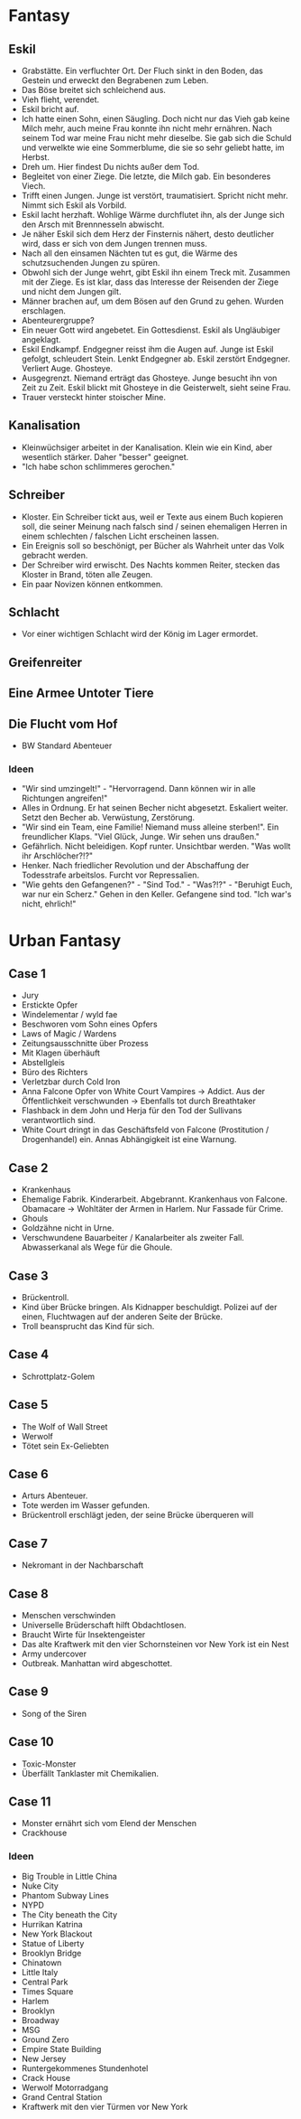 # Fantasy

## Eskil

- Grabstätte. Ein verfluchter Ort. Der Fluch sinkt in den Boden, das Gestein und erweckt den Begrabenen zum Leben.
- Das Böse breitet sich schleichend aus.
- Vieh flieht, verendet.
- Eskil bricht auf.
- Ich hatte einen Sohn, einen Säugling. Doch nicht nur das Vieh gab keine Milch mehr, auch meine Frau konnte ihn nicht mehr ernähren. Nach seinem Tod war meine Frau nicht mehr dieselbe. Sie gab sich die Schuld und verwelkte wie eine Sommerblume, die sie so sehr geliebt hatte, im Herbst.
- Dreh um. Hier findest Du nichts außer dem Tod.
- Begleitet von einer Ziege. Die letzte, die Milch gab. Ein besonderes Viech.
- Trifft einen Jungen. Junge ist verstört, traumatisiert. Spricht nicht mehr. Nimmt sich Eskil als Vorbild.
- Eskil lacht herzhaft. Wohlige Wärme durchflutet ihn, als der Junge sich den Arsch mit Brennnesseln abwischt.
- Je näher Eskil sich dem Herz der Finsternis nähert, desto deutlicher wird, dass er sich von dem Jungen trennen muss.
- Nach all den einsamen Nächten tut es gut, die Wärme des schutzsuchenden Jungen zu spüren.
- Obwohl sich der Junge wehrt, gibt Eskil ihn einem Treck mit. Zusammen mit der Ziege. Es ist klar, dass das Interesse der Reisenden der Ziege und nicht dem Jungen gilt.
- Männer brachen auf, um dem Bösen auf den Grund zu gehen. Wurden erschlagen.
- Abenteurergruppe?
- Ein neuer Gott wird angebetet. Ein Gottesdienst. Eskil als Ungläubiger angeklagt.
- Eskil Endkampf. Endgegner reisst ihm die Augen auf. Junge ist Eskil gefolgt, schleudert Stein. Lenkt Endgegner ab. Eskil zerstört Endgegner. Verliert Auge. Ghosteye.
- Ausgegrenzt. Niemand erträgt das Ghosteye. Junge besucht ihn von Zeit zu Zeit. Eskil blickt mit Ghosteye in die Geisterwelt, sieht seine Frau.
- Trauer versteckt hinter stoischer Mine.

## Kanalisation

- Kleinwüchsiger arbeitet in der Kanalisation. Klein wie ein Kind, aber wesentlich stärker. Daher "besser" geeignet.
- "Ich habe schon schlimmeres gerochen."

## Schreiber

- Kloster. Ein Schreiber tickt aus, weil er Texte aus einem Buch kopieren soll, die seiner Meinung nach falsch sind / seinen ehemaligen Herren in einem schlechten / falschen Licht erscheinen lassen.
- Ein Ereignis soll so beschönigt, per Bücher als Wahrheit unter das Volk gebracht werden.
- Der Schreiber wird erwischt. Des Nachts kommen Reiter, stecken das Kloster in Brand, töten alle Zeugen. 
- Ein paar Novizen können entkommen.

## Schlacht

- Vor einer wichtigen Schlacht wird der König im Lager ermordet.

## Greifenreiter

## Eine Armee Untoter Tiere

## Die Flucht vom Hof

- BW Standard Abenteuer

### Ideen

- "Wir sind umzingelt!" - "Hervorragend. Dann können wir in alle Richtungen angreifen!"
- Alles in Ordnung. Er hat seinen Becher nicht abgesetzt. Eskaliert weiter. Setzt den Becher ab. Verwüstung, Zerstörung.
- "Wir sind ein Team, eine Familie! Niemand muss alleine sterben!". Ein freundlicher Klaps. "Viel Glück, Junge. Wir sehen uns draußen."
- Gefährlich. Nicht beleidigen. Kopf runter. Unsichtbar werden. "Was wollt ihr Arschlöcher?!?"
- Henker. Nach friedlicher Revolution und der Abschaffung der Todesstrafe arbeitslos. Furcht vor Repressalien. 
- "Wie gehts den Gefangenen?" - "Sind Tod." - "Was?!?" - "Beruhigt Euch, war nur ein Scherz." Gehen in den Keller. Gefangene sind tod. "Ich war's nicht, ehrlich!"


# Urban Fantasy

## Case 1

- Jury
- Erstickte Opfer
- Windelementar / wyld fae
- Beschworen vom Sohn eines Opfers
- Laws of Magic / Wardens
- Zeitungsausschnitte über Prozess
- Mit Klagen überhäuft
- Abstellgleis
- Büro des Richters
- Verletzbar durch Cold Iron
- Anna Falcone Opfer von White Court Vampires -> Addict. Aus der Öffentlichkeit verschwunden -> Ebenfalls tot durch Breathtaker
- Flashback in dem John und Herja für den Tod der Sullivans verantwortlich sind. 
- White Court dringt in das Geschäftsfeld von Falcone (Prostitution / Drogenhandel) ein. Annas Abhängigkeit ist eine Warnung.

## Case 2

- Krankenhaus
- Ehemalige Fabrik. Kinderarbeit. Abgebrannt. Krankenhaus von Falcone. Obamacare -> Wohltäter der Armen in Harlem. Nur Fassade für Crime.
- Ghouls
- Goldzähne nicht in Urne.
- Verschwundene Bauarbeiter / Kanalarbeiter als zweiter Fall. Abwasserkanal als Wege für die Ghoule.

## Case 3

- Brückentroll.
- Kind über Brücke bringen. Als Kidnapper beschuldigt. Polizei auf der einen, Fluchtwagen auf der anderen Seite der Brücke.
- Troll beansprucht das Kind für sich.

## Case 4

- Schrottplatz-Golem

## Case 5

- The Wolf of Wall Street
- Werwolf
- Tötet sein Ex-Geliebten

## Case 6

- Arturs Abenteuer.
- Tote werden im Wasser gefunden.
- Brückentroll erschlägt jeden, der seine Brücke überqueren will

## Case 7

- Nekromant in der Nachbarschaft

## Case 8

- Menschen verschwinden
- Universelle Brüderschaft hilft Obdachtlosen.
- Braucht Wirte für Insektengeister
- Das alte Kraftwerk mit den vier Schornsteinen vor New York ist ein Nest
- Army undercover
- Outbreak. Manhattan wird abgeschottet.

## Case 9

- Song of the Siren

## Case 10

- Toxic-Monster
- Überfällt Tanklaster mit Chemikalien.

## Case 11

- Monster ernährt sich vom Elend der Menschen
- Crackhouse


### Ideen

- Big Trouble in Little China
- Nuke City
- Phantom Subway Lines
- NYPD
- The City beneath the City
- Hurrikan Katrina
- New York Blackout
- Statue of Liberty
- Brooklyn Bridge
- Chinatown
- Little Italy
- Central Park
- Times Square
- Harlem
- Brooklyn
- Broadway
- MSG
- Ground Zero
- Empire State Building
- New Jersey
- Runtergekommenes Stundenhotel
- Crack House
- Werwolf Motorradgang
- Grand Central Station
- Kraftwerk mit den vier Türmen vor New York